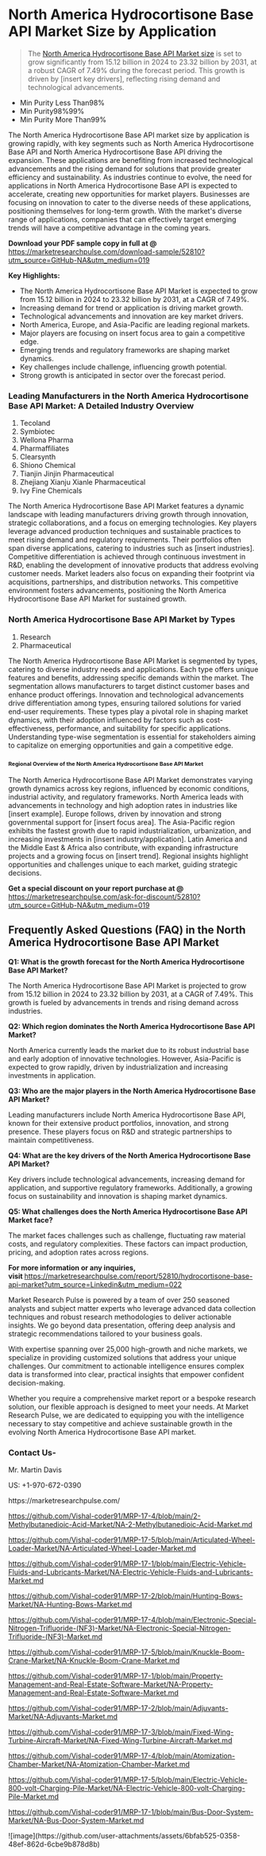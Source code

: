 <h1>North America Hydrocortisone Base API Market&nbsp;Size by Application</h1><blockquote><p>The <a href="https://marketresearchpulse.com/download-sample/52810?utm_source=GitHub-NA&amp;utm_medium=019">North America Hydrocortisone Base API Market size</a> is set to grow significantly from 15.12 billion in 2024 to 23.32 billion by 2031, at a robust CAGR of 7.49% during the forecast period. This growth is driven by [insert key drivers], reflecting rising demand and technological advancements.</p></blockquote><ul><li>Min Purity Less Than98%<li> Min Purity98%99%<li> Min Purity More Than99%</li></ul><p>The North America Hydrocortisone Base API market size by application is growing rapidly, with key segments such as North America Hydrocortisone Base API and North America Hydrocortisone Base API driving the expansion. These applications are benefiting from increased technological advancements and the rising demand for solutions that provide greater efficiency and sustainability. As industries continue to evolve, the need for applications in North America Hydrocortisone Base API is expected to accelerate, creating new opportunities for market players. Businesses are focusing on innovation to cater to the diverse needs of these applications, positioning themselves for long-term growth. With the market's diverse range of applications, companies that can effectively target emerging trends will have a competitive advantage in the coming years.</p><p><strong>Download your PDF sample copy in full at @ </strong><a href="https://marketresearchpulse.com/download-sample/52810?utm_source=GitHub-NA&amp;utm_medium=019">https://marketresearchpulse.com/download-sample/52810?utm_source=GitHub-NA&amp;utm_medium=019</a></p><p><strong>Key Highlights: </strong></p><ul><li>The North America Hydrocortisone Base API Market is expected to grow from 15.12 billion in 2024 to 23.32 billion by 2031, at a CAGR of 7.49%.</li><li>Increasing demand for trend or application is driving market growth.</li><li>Technological advancements and innovation are key market drivers.</li><li>North America, Europe, and Asia-Pacific are leading regional markets.</li><li>Major players are focusing on insert focus area to gain a competitive edge.</li><li>Emerging trends and regulatory frameworks are shaping market dynamics.</li><li>Key challenges include challenge, influencing growth potential.</li><li>Strong growth is anticipated in sector over the forecast period.</li></ul><h3>Leading Manufacturers in the North America Hydrocortisone Base API Market: A Detailed Industry Overview</h3><ol><li>Tecoland</li><li>Symbiotec</li><li>Wellona Pharma</li><li>Pharmaffiliates</li><li>Clearsynth</li><li>Shiono Chemical</li><li>Tianjin Jinjin Pharmaceutical</li><li>Zhejiang Xianju Xianle Pharmaceutical</li><li>Ivy Fine Chemicals</li></ol><div class="flex max-w-full flex-col flex-grow"><div class="min-h-8 text-message flex w-full flex-col items-end gap-2 whitespace-normal break-words [.text-message+&amp;]:mt-5" dir="auto" data-message-author-role="assistant" data-message-id="fd8432e4-4910-450d-b182-61b7bfb0a01f" data-message-model-slug="gpt-4o"><div class="flex w-full flex-col gap-1 empty:hidden first:pt-[3px]"><div class="markdown prose w-full break-words dark:prose-invert light"><p>The North America Hydrocortisone Base API Market features a dynamic landscape with leading manufacturers driving growth through innovation, strategic collaborations, and a focus on emerging technologies. Key players leverage advanced production techniques and sustainable practices to meet rising demand and regulatory requirements. Their portfolios often span diverse applications, catering to industries such as [insert industries]. Competitive differentiation is achieved through continuous investment in R&amp;D, enabling the development of innovative products that address evolving customer needs. Market leaders also focus on expanding their footprint via acquisitions, partnerships, and distribution networks. This competitive environment fosters advancements, positioning the North America Hydrocortisone Base API Market for sustained growth.</p></div></div></div></div><h3>North America Hydrocortisone Base API Market by Types</h3><ol><li>Research<li> Pharmaceutical</li></ol><div class="flex max-w-full flex-col flex-grow"><div class="min-h-8 text-message flex w-full flex-col items-end gap-2 whitespace-normal break-words [.text-message+&amp;]:mt-5" dir="auto" data-message-author-role="assistant" data-message-id="084470be-0bb7-4664-bddf-5156b4f41249" data-message-model-slug="gpt-4o-mini"><div class="flex w-full flex-col gap-1 empty:hidden first:pt-[3px]"><div class="markdown prose w-full break-words dark:prose-invert light"><p>The North America Hydrocortisone Base API Market is segmented by types, catering to diverse industry needs and applications. Each type offers unique features and benefits, addressing specific demands within the market. The segmentation allows manufacturers to target distinct customer bases and enhance product offerings. Innovation and technological advancements drive differentiation among types, ensuring tailored solutions for varied end-user requirements. These types play a pivotal role in shaping market dynamics, with their adoption influenced by factors such as cost-effectiveness, performance, and suitability for specific applications. Understanding type-wise segmentation is essential for stakeholders aiming to capitalize on emerging opportunities and gain a competitive edge.</p></div></div></div></div><h3><span style="font-size: 11px;">Regional Overview of the North America Hydrocortisone Base API Market</span></h3><div class="flex max-w-full flex-col flex-grow"><div class="min-h-8 text-message flex w-full flex-col items-end gap-2 whitespace-normal break-words [.text-message+&amp;]:mt-5" dir="auto" data-message-author-role="assistant" data-message-id="e9038762-ce64-4e30-91c9-9bd413514231" data-message-model-slug="gpt-4o-mini"><div class="flex w-full flex-col gap-1 empty:hidden first:pt-[3px]"><div class="markdown prose w-full break-words dark:prose-invert light"><p>The North America Hydrocortisone Base API Market demonstrates varying growth dynamics across key regions, influenced by economic conditions, industrial activity, and regulatory frameworks. North America leads with advancements in technology and high adoption rates in industries like [insert example]. Europe follows, driven by innovation and strong governmental support for [insert focus area]. The Asia-Pacific region exhibits the fastest growth due to rapid industrialization, urbanization, and increasing investments in [insert industry/application]. Latin America and the Middle East &amp; Africa also contribute, with expanding infrastructure projects and a growing focus on [insert trend]. Regional insights highlight opportunities and challenges unique to each market, guiding strategic decisions.</p></div></div></div></div><p><strong>Get a special discount on your report purchase at @ </strong><a href="https://marketresearchpulse.com/ask-for-discount/52810?utm_source=GitHub-NA&amp;utm_medium=019">https://marketresearchpulse.com/ask-for-discount/52810?utm_source=GitHub-NA&amp;utm_medium=019</a></p><h2>Frequently Asked Questions (FAQ) in the North America Hydrocortisone Base API Market</h2><p><strong>Q1: What is the growth forecast for the North America Hydrocortisone Base API Market?</strong></p><p>The North America Hydrocortisone Base API Market is projected to grow from 15.12 billion in 2024 to 23.32 billion by 2031, at a CAGR of 7.49%. This growth is fueled by advancements in trends and rising demand across industries.</p><p><strong>Q2: Which region dominates the North America Hydrocortisone Base API Market?</strong></p><p>North America currently leads the market due to its robust industrial base and early adoption of innovative technologies. However, Asia-Pacific is expected to grow rapidly, driven by industrialization and increasing investments in application.</p><p><strong>Q3: Who are the major players in the North America Hydrocortisone Base API Market?</strong></p><p>Leading manufacturers include North America Hydrocortisone Base API, known for their extensive product portfolios, innovation, and strong presence. These players focus on R&amp;D and strategic partnerships to maintain competitiveness.</p><p><strong>Q4: What are the key drivers of the North America Hydrocortisone Base API Market?</strong></p><p>Key drivers include technological advancements, increasing demand for application, and supportive regulatory frameworks. Additionally, a growing focus on sustainability and innovation is shaping market dynamics.</p><p><strong>Q5: What challenges does the North America Hydrocortisone Base API Market face?</strong></p><p>The market faces challenges such as challenge, fluctuating raw material costs, and regulatory complexities. These factors can impact production, pricing, and adoption rates across regions.</p><p><strong>For more information or any inquiries, visit&nbsp;</strong><a href="https://marketresearchpulse.com/report/52810/hydrocortisone-base-api-market?utm_source=Linkedin&utm_medium=022">https://marketresearchpulse.com/report/52810/hydrocortisone-base-api-market?utm_source=Linkedin&utm_medium=022</a></p><p>Market Research Pulse is powered by a team of over 250 seasoned analysts and subject matter experts who leverage advanced data collection techniques and robust research methodologies to deliver actionable insights. We go beyond data presentation, offering deep analysis and strategic recommendations tailored to your business goals.</p><p>With expertise spanning over 25,000 high-growth and niche markets, we specialize in providing customized solutions that address your unique challenges. Our commitment to actionable intelligence ensures complex data is transformed into clear, practical insights that empower confident decision-making.</p><p>Whether you require a comprehensive market report or a bespoke research solution, our flexible approach is designed to meet your needs. At Market Research Pulse, we are dedicated to equipping you with the intelligence necessary to stay competitive and achieve sustainable growth in the evolving North America Hydrocortisone Base API market.</p><h3><strong>Contact Us-</strong></h3><p>Mr. Martin Davis</p><p>US: +1-970-672-0390</p><p>https://marketresearchpulse.com/</p><p><a href="https://github.com/Vishal-coder91/MRP-17-4/blob/main/2-Methylbutanedioic-Acid-Market/NA-2-Methylbutanedioic-Acid-Market.md">https://github.com/Vishal-coder91/MRP-17-4/blob/main/2-Methylbutanedioic-Acid-Market/NA-2-Methylbutanedioic-Acid-Market.md</a></p><p><a href="https://github.com/Vishal-coder91/MRP-17-5/blob/main/Articulated-Wheel-Loader-Market/NA-Articulated-Wheel-Loader-Market.md">https://github.com/Vishal-coder91/MRP-17-5/blob/main/Articulated-Wheel-Loader-Market/NA-Articulated-Wheel-Loader-Market.md</a></p><p><a href="https://github.com/Vishal-coder91/MRP-17-1/blob/main/Electric-Vehicle-Fluids-and-Lubricants-Market/NA-Electric-Vehicle-Fluids-and-Lubricants-Market.md">https://github.com/Vishal-coder91/MRP-17-1/blob/main/Electric-Vehicle-Fluids-and-Lubricants-Market/NA-Electric-Vehicle-Fluids-and-Lubricants-Market.md</a></p><p><a href="https://github.com/Vishal-coder91/MRP-17-2/blob/main/Hunting-Bows-Market/NA-Hunting-Bows-Market.md">https://github.com/Vishal-coder91/MRP-17-2/blob/main/Hunting-Bows-Market/NA-Hunting-Bows-Market.md</a></p><p><a href="https://github.com/Vishal-coder91/MRP-17-4/blob/main/Electronic-Special-Nitrogen-Trifluoride-(NF3)-Market/NA-Electronic-Special-Nitrogen-Trifluoride-(NF3)-Market.md">https://github.com/Vishal-coder91/MRP-17-4/blob/main/Electronic-Special-Nitrogen-Trifluoride-(NF3)-Market/NA-Electronic-Special-Nitrogen-Trifluoride-(NF3)-Market.md</a></p><p><a href="https://github.com/Vishal-coder91/MRP-17-5/blob/main/Knuckle-Boom-Crane-Market/NA-Knuckle-Boom-Crane-Market.md">https://github.com/Vishal-coder91/MRP-17-5/blob/main/Knuckle-Boom-Crane-Market/NA-Knuckle-Boom-Crane-Market.md</a></p><p><a href="https://github.com/Vishal-coder91/MRP-17-1/blob/main/Property-Management-and-Real-Estate-Software-Market/NA-Property-Management-and-Real-Estate-Software-Market.md">https://github.com/Vishal-coder91/MRP-17-1/blob/main/Property-Management-and-Real-Estate-Software-Market/NA-Property-Management-and-Real-Estate-Software-Market.md</a></p><p><a href="https://github.com/Vishal-coder91/MRP-17-2/blob/main/Adjuvants-Market/NA-Adjuvants-Market.md">https://github.com/Vishal-coder91/MRP-17-2/blob/main/Adjuvants-Market/NA-Adjuvants-Market.md</a></p><p><a href="https://github.com/Vishal-coder91/MRP-17-3/blob/main/Fixed-Wing-Turbine-Aircraft-Market/NA-Fixed-Wing-Turbine-Aircraft-Market.md">https://github.com/Vishal-coder91/MRP-17-3/blob/main/Fixed-Wing-Turbine-Aircraft-Market/NA-Fixed-Wing-Turbine-Aircraft-Market.md</a></p><p><a href="https://github.com/Vishal-coder91/MRP-17-4/blob/main/Atomization-Chamber-Market/NA-Atomization-Chamber-Market.md">https://github.com/Vishal-coder91/MRP-17-4/blob/main/Atomization-Chamber-Market/NA-Atomization-Chamber-Market.md</a></p><p><a href="https://github.com/Vishal-coder91/MRP-17-5/blob/main/Electric-Vehicle-800-volt-Charging-Pile-Market/NA-Electric-Vehicle-800-volt-Charging-Pile-Market.md">https://github.com/Vishal-coder91/MRP-17-5/blob/main/Electric-Vehicle-800-volt-Charging-Pile-Market/NA-Electric-Vehicle-800-volt-Charging-Pile-Market.md</a></p><p><a href="https://github.com/Vishal-coder91/MRP-17-1/blob/main/Bus-Door-System-Market/NA-Bus-Door-System-Market.md">https://github.com/Vishal-coder91/MRP-17-1/blob/main/Bus-Door-System-Market/NA-Bus-Door-System-Market.md</a></p>
![image](https://github.com/user-attachments/assets/6bfab525-0358-48ef-862d-6cbe9b878d8b)

